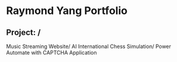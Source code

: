 # Raymond Yang Portfolio

## Project: /
Music Streaming Website/
AI International Chess Simulation/
Power Automate with CAPTCHA Application
